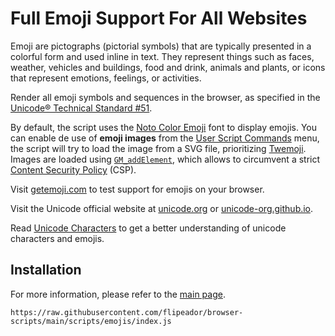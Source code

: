 # Full Emoji Support For All Websites

Emoji are pictographs (pictorial symbols) that are typically presented in a colorful form and used inline in text.
They represent things such as faces, weather, vehicles and buildings, food and drink, animals and plants,
or icons that represent emotions, feelings, or activities.

Render all emoji symbols and sequences in the browser, as specified in the [Unicode® Technical Standard #51][uts51].

By default, the script uses the [Noto Color Emoji][nce] font to display emojis.
You can enable de use of **emoji images** from the [User Script Commands][gmm] menu,
the script will try to load the image from a SVG file, prioritizing [Twemoji][twe].
Images are loaded using [`GM_addElement`][gae], which allows to circumvent a strict [Content Security Policy][csp] (CSP).

Visit [getemoji.com][gem] to test support for emojis on your browser.

Visit the Unicode official website at [unicode.org][ue1] or [unicode-org.github.io][ue2].

Read [Unicode Characters][uch] to get a better understanding of unicode characters and emojis.

## Installation

For more information, please refer to the [main page](../../README.md#installation).

```
https://raw.githubusercontent.com/flipeador/browser-scripts/main/scripts/emojis/index.js
```

<!-- REFERENCE LINKS -->
[gem]: https://getemoji.com
[ue1]: https://unicode.org/emoji/techindex.html
[ue2]: https://unicode-org.github.io/emoji/emoji
[uch]: https://gist.github.com/flipeador/4ea725293c49a270bcc6e96ef2b8d281 "Unicode Characters (Gist)"
[csp]: https://developer.mozilla.org/en-US/docs/Web/HTTP/CSP
[uts51]: https://www.unicode.org/reports/tr51

[twe]: https://cdnjs.com/libraries/twemoji
[nce]: https://fonts.google.com/noto/specimen/Noto+Color+Emoji

[gae]: https://violentmonkey.github.io/api/gm/#gm_addelement
[gmm]: https://wiki.greasespot.net/Greasemonkey_Manual:Monkey_Menu
